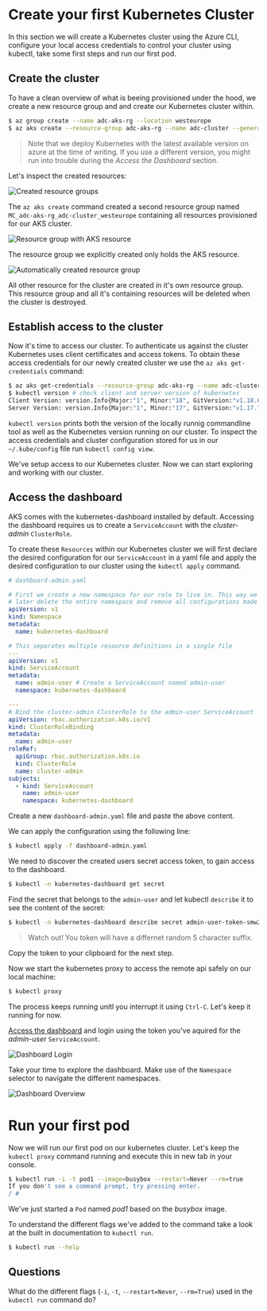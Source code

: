 # Create your first Kubernetes Cluster

In this section we will create a Kubernetes cluster using the Azure CLI, configure your local access credentials to control your cluster using kubectl, take some first steps and run our first pod.

## Create the cluster

To have a clean overview of what is beeing provisioned under the hood, we create a new resource
group and and create our Kubernetes cluster within.

```zsh
$ az group create --name adc-aks-rg --location westeurope
$ az aks create --resource-group adc-aks-rg --name adc-cluster --generate-ssh-keys --kubernetes-version 1.17.11
```

> Note that we deploy Kubernetes with the latest available version on azure at the time of writing.
> If you use a different version, you might run into trouble during the _Access the Dashboard_
> section.

Let's inspect the created resources:

![Created resource groups](./img/rg-created.png)

The `az aks create` command created a second resource group named
`MC_adc-aks-rg_adc-cluster_westeurope` containing all resources provisioned for our AKS
cluster.

![Resource group with AKS resource](./img/cluster-rg.png)

The resource group we explicitly created only holds the AKS resource.

![Automatically created resource group](./img/auto-rg.png)

All other resource for the cluster are created in it's own resource group. This resource group and
all it's containing resources will be deleted when the cluster is destroyed.

## Establish access to the cluster

Now it's time to access our cluster. To authenticate us against the cluster Kubernetes uses client
certificates and access tokens. To obtain these access credentials for our newly created cluster we
use the `az aks get-credentials` command:

```zsh
$ az aks get-credentials --resource-group adc-aks-rg --name adc-cluster
$ kubectl version # check client and server version of kubernetes
Client Version: version.Info{Major:"1", Minor:"18", GitVersion:"v1.18.6", GitCommit:"dff82dc0de47299ab66c83c626e08b245ab19037", GitTreeState:"clean", BuildDate:"2020-07-16T06:30:04Z", GoVersion:"go1.14.5", Compiler:"gc", Platform:"linux/amd64"}
Server Version: version.Info{Major:"1", Minor:"17", GitVersion:"v1.17.7", GitCommit:"5737fe2e0b8e92698351a853b0d07f9c39b96736", GitTreeState:"clean", BuildDate:"2020-06-24T19:54:11Z", GoVersion:"go1.13.6", Compiler:"gc", Platform:"linux/amd64"}
```

`kubectl version` prints both the version of the locally runnig commandline tool as well as the
Kubernetes version running on our cluster. To inspect the access credentials and cluster
configuration stored for us in our `~/.kube/config` file run `kubectl config view`.

We've setup access to our Kubernetes cluster. Now we can start exploring and working with our
cluster.

## Access the dashboard

AKS comes with the kubernetes-dashboard installed by default. Accessing the dashboard requires us to
create a `ServiceAccount` with the _cluster-admin_ `ClusterRole`.

To create these `Resources` within our Kubernetes cluster we will first declare the desired
configuration for our `ServiceAccount` in a yaml file and apply the desired configuration to our
cluster using the `kubectl apply` command.

```yaml
# dashboard-admin.yaml

# First we create a new namespace for our role to live in. This way we can
# later delete the entire namespace and remove all configurations made here.
apiVersion: v1
kind: Namespace
metadata:
  name: kubernetes-dashboard

# This separates multiple resource definitions in a single file
---
apiVersion: v1
kind: ServiceAccount
metadata:
  name: admin-user # Create a ServiceAccount named admin-user
  namespace: kubernetes-dashboard

---
# Bind the cluster-admin ClusterRole to the admin-user ServiceAccount
apiVersion: rbac.authorization.k8s.io/v1
kind: ClusterRoleBinding
metadata:
  name: admin-user
roleRef:
  apiGroup: rbac.authorization.k8s.io
  kind: ClusterRole
  name: cluster-admin
subjects:
  - kind: ServiceAccount
    name: admin-user
    namespace: kubernetes-dashboard
```

Create a new `dashboard-admin.yaml` file and paste the above content.

We can apply the configuration using the following line:

```zsh
$ kubectl apply -f dashboard-admin.yaml
```

We need to discover the created users secret access token, to gain access to the dashboard.

```zsh
$ kubectl -n kubernetes-dashboard get secret
```

Find the secret that belongs to the `admin-user` and let kubectl `describe` it to see the content of the secret:

```zsh
$ kubectl -n kubernetes-dashboard describe secret admin-user-token-smw2j
```

> Watch out! You token will have a differnet random 5 character suffix.

Copy the token to your clipboard for the next step.

Now we start the kubernetes proxy to access the remote api safely on our local machine:

```zsh
$ kubectl proxy
```

The process keeps running unitl you interrupt it using `Ctrl-C`. Let's keep it running for now.

[Access the dashboard](http://localhost:8001/api/v1/namespaces/kube-system/services/https:kubernetes-dashboard:/proxy/)
and login using the token you've aquired for the _admin-user_ `ServiceAccount`.

![Dashboard Login](./img/dashboard-login.png)

Take your time to explore the dashboard. Make use of the `Namespace` selector to navigate the
different namespaces.

![Dashboard Overview](./img/all-namespaces-dashboard.png)

# Run your first pod

Now we will run our first pod on our kubernetes cluster. Let's keep the `kubectl proxy` command
running and execute this in new tab in your console.

```zsh
$ kubectl run -i -t pod1 --image=busybox --restart=Never --rm=true
If you don't see a command prompt, try pressing enter.
/ #
```

We've just started a `Pod` named _pod1_ based on the _busybox_ image.

To understand the different flags we've added to the command take a look at the built in
documentation to `kubectl run`.

```zsh
$ kubectl run --help
```

## Questions

What do the different flags (`-i`, `-t`, `--restart=Never`, `--rm=True`) used in the `kubectl run`
command do?
